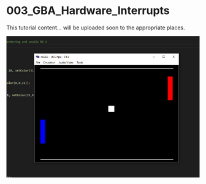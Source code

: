 # 003_GBA_Hardware_Interrupts

This tutorial content... will be uploaded soon to the appropriate places.  

![Look It Works](./images/screenshot.PNG)
